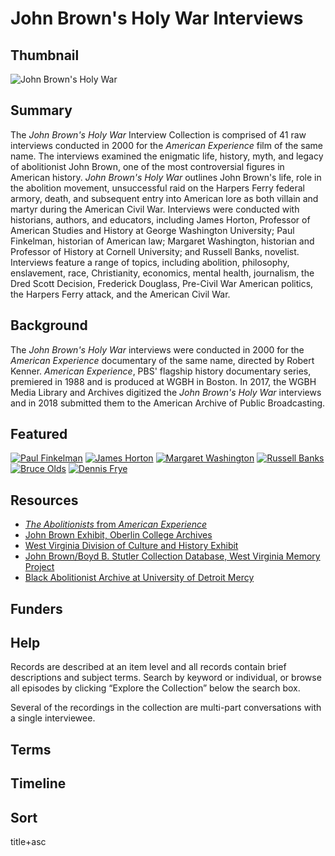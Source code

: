 # John Brown's Holy War Interviews

## Thumbnail

![John Brown's Holy War](https://s3.amazonaws.com/americanarchive.org/special-collections/AX0002_JohnBrown.jpg "John Brown's Holy War")

## Summary

The <em>John Brown's Holy War</em> Interview Collection is comprised of 41 raw interviews conducted in 2000 for the <em>American Experience</em> film of the same name. The interviews examined the enigmatic life, history, myth, and legacy of abolitionist John Brown, one of the most controversial figures in American history. <em>John Brown's Holy War</em> outlines John Brown's life, role in the abolition movement, unsuccessful raid on the Harpers Ferry federal armory, death, and subsequent entry into American lore as both villain and martyr during the American Civil War. Interviews were conducted with historians, authors, and educators, including James Horton, Professor of American Studies and History at George Washington University; Paul Finkelman, historian of American law; Margaret Washington, historian and Professor of History at Cornell University; and Russell Banks, novelist. Interviews feature a range of topics, including abolition, philosophy, enslavement, race, Christianity, economics, mental health, journalism, the Dred Scott Decision, Frederick Douglass, Pre-Civil War American politics, the Harpers Ferry attack, and the American Civil War.

## Background

The <em>John Brown's Holy War</em> interviews were conducted in 2000 for the <em>American Experience</em> documentary of the same name, directed by Robert Kenner. <em>American Experience</em>, PBS' flagship history documentary series, premiered in 1988 and is produced at WGBH in Boston. In 2017, the WGBH Media Library and Archives digitized the <em>John Brown's Holy War</em> interviews and in 2018 submitted them to the American Archive of Public Broadcasting.

## Featured

[![Paul Finkelman](https://s3.amazonaws.com/americanarchive.org/special-collections/cpb-aacip_15-mg7fq9r73r.jpg)](/catalog/cpb-aacip_15-mg7fq9r73r)
[![James Horton](https://s3.amazonaws.com/americanarchive.org/special-collections/cpb-aacip_15-cz3222s68b.jpg)](/catalog/cpb-aacip_15-cz3222s68b)
[![Margaret Washington](https://s3.amazonaws.com/americanarchive.org/special-collections/cpb-aacip_15-fx73t9f80s.jpg)](/catalog/cpb-aacip_15-fx73t9f80s)
[![Russell Banks](https://s3.amazonaws.com/americanarchive.org/special-collections/cpb-aacip_15-kp7tm7311v.jpg)](/catalog/cpb-aacip_15-kp7tm7311v)
[![Bruce Olds](https://s3.amazonaws.com/americanarchive.org/special-collections/cpb-aacip_15-v69862cj42.jpg)](/catalog/cpb-aacip_15-v69862cj42)
[![Dennis Frye](https://s3.amazonaws.com/americanarchive.org/special-collections/cpb-aacip_15-3n20c4tg2m.jpg)](/catalog/cpb-aacip_15-3n20c4tg2m)

## Resources

- [<em>The Abolitionists</em> from <em>American Experience</em>](http://www.pbs.org/wgbh/americanexperience/films/abolitionists/)
- [John Brown Exhibit, Oberlin College Archives](http://www2.oberlin.edu/archive/exhibits/john_brown_new/intro_bust.html)
- [West Virginia Division of Culture and History Exhibit](http://www.wvculture.org/history/jbexhibit/jbintroduction.html)
- [John Brown/Boyd B. Stutler Collection Database, West Virginia Memory Project](http://www.wvculture.org/history/wvmemory/imlsintro.html)
- [Black Abolitionist Archive at University of Detroit Mercy](http://libraries.udmercy.edu/archives/special-collections/index.php?collectionCode=baa)

## Funders

## Help

Records are described at an item level and all records contain brief descriptions and subject terms. Search by keyword or individual, or browse all episodes by clicking “Explore the Collection” below the search box.

Several of the recordings in the collection are multi-part conversations with a single interviewee.

## Terms


## Timeline

## Sort


title+asc
